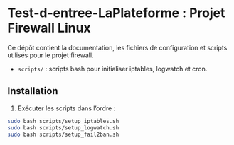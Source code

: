 # Test-d-entree-LaPlateforme : Projet Firewall Linux

Ce dépôt contient la documentation, les fichiers de configuration et scripts utilisés pour le projet firewall.

- `scripts/` : scripts bash pour initialiser iptables, logwatch et cron.

## Installation

1. Exécuter les scripts dans l’ordre :

```bash
sudo bash scripts/setup_iptables.sh
sudo bash scripts/setup_logwatch.sh
sudo bash scripts/setup_fail2ban.sh

